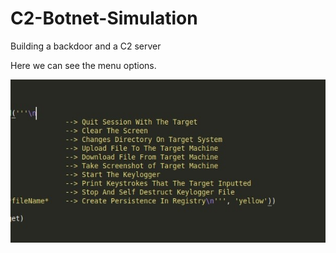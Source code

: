 # C2-Botnet-Simulation
Building a backdoor and a C2 server 

Here we can see the menu options.

![test](images/test.jpg)
